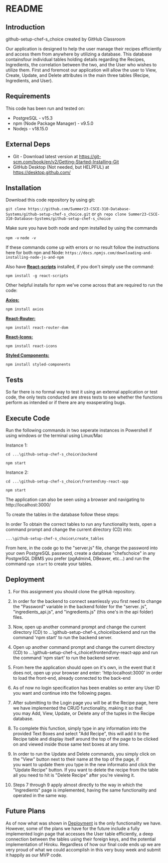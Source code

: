 # README

## Introduction

github-setup-chef-s_choice created by GitHub Classroom

Our application is designed to help the user manage their recipes efficiently and access them from anywhere by utilizing a database. This database containsfour individual tables holding details regarding the Recipes, Ingredients, the correlation between the two, and the User who wishes to utilize them. First and foremost our application will allow the user to View, Create, Update, and Delete attributes in the main three tables (Recipe, Ingredients, and User).

## Requirements

This code has been run and tested on:

- PostgreSQL - v15.3
- npm (Node Package Manager) - v9.5.0
- Nodejs - v18.15.0

## External Deps

- Git - Download latest version at https://git-scm.com/book/en/v2/Getting-Started-Installing-Git
- GitHub Desktop (Not needed, but HELPFUL) at https://desktop.github.com/

## Installation

Download this code repository by using git:

`git clone https://github.com/Summer23-CSCE-310-Database-Systems/github-setup-chef-s_choice.git`
 or 
`gh repo clone Summer23-CSCE-310-Database-Systems/github-setup-chef-s_choice`

Make sure you have both node and npm installed by using the commands

   `npm -v`
   `node -v`

   If these commands come up with errors or no result follow the instructions here for both npn and Node: 
   `https://docs.npmjs.com/downloading-and-installing-node-js-and-npm`

Also have <u><b>React-scripts</b></u> installed, if you don't simply use the command:

`npm install -g react-scripts`

Other helpful installs for npm we've come across that are required to run the code:

<u><b>Axios:</b></u>   

`npm install axios`

<u><b>React-Router:</b></u>       

`npm install react-router-dom`

<u><b>React-Icons:</b></u>       

`npm install react-icons`

<u><b>Styled Components:</b></u>  

`npm install styled-components`

## Tests

So far there is no formal way to test it using an external application or test code, the only tests conducted are stress tests to see whether the functions perform as intended or if there are any exasperating bugs.

## Execute Code

Run the following commands in two seperate instances in Powershell if using windows or the terminal using Linux/Mac

Instance 1: 

`cd ...\github-setup-chef-s_choice\backend`

`npm start`

Instance 2: 

`cd ...\github-setup-chef-s_choice\frontend\my-react-app`

`npm start`

The application can also be seen using a browser and navigating to http://localhost:3000/

To create the tables in the database follow these steps:

In order To obtain the correct tables to run any functionality tests, open a command prompt and change the current directory (CD) into:

`...\github-setup-chef-s_choice\create_tables`

From here, in the code go to the "server.js" file, change the password into your own PostgreSQL password, create a database "chefschoice" in any PostgreSQL DBMS you prefer (pgAdmin4, DBeaver, etc...) and run the command `npm start` to create your tables.

## Deployment

1. For this assignment you should clone the gitHub repository.

2. In order for the backend to connect seamlessly you first need to change the "Password" variable in the backend folder for the 
   "server. js", "ingredients_api.js", and "ingredients.js" (this one's in the api folder) files.

3. Now, open up another command prompt and change the current directory (CD) to ...\github-setup-chef-s_choice\backend 
   and run the command 'npm start' to run the backend server.

4. Open up another command prompt and change the current directory (CD) to ...\github-setup-chef-s_choice\frontend\my-react-app 
   and run the command 'npm start' to run the   backend server.

5. From here the application should open on it's own, in the event that it does not, open up your browser and enter:
   'http:localhost:3000' in order to load the front-end, already connected to the back-end

6. As of now no login specification has been enables so enter any User ID you want and continue into the following pages.

7. After submitting to the Login page you will be at the Recipe page, here we have implemented the CRUD functionality, making it so that   
   you may Add, View, Update, or Delete any of the tuples in the Recipe database.

8. To complete this function, simply type in any information into the provided Text Boxes and select "Add Recipe", this will add it to 
   the Recipe table and display itself around the top of the page to be clicked on and viewed inside those same text boxes at any time. 

9. In order to run the Update and Delete commands, you simply click on the "View" button next to their name at the top of the page, if    
   you want to update them you type in the new informatio and click the "Update Recipe" button. If you want to delete the recipe from the table all you need to hit is "Delete Recipe" after you're viewing it.

10. Steps 7 through 9 apply almost directly to the way in which the "Ingredients" page is implemented, having the same functionality and 
    operated in the same way.

## Future Plans

As of now what was shown in <u>Deployment</u> is the only functionality we have. However, some of the plans we have for the future include a fully implemented login page that accesses the User table efficiently, a deep connection between the tables using their foreign keys, and the potential implementation of Hiroku. Regardless of how our final code ends up we are very proud of what we could accomplish in this very busy week and submit it happily as our MVP code.

